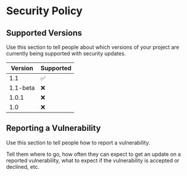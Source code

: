 # Security Policy

## Supported Versions

Use this section to tell people about which versions of your project are
currently being supported with security updates.

| Version  | Supported          |
|----------|--------------------|
| 1.1      | :white_check_mark: |
| 1.1-beta | :x:                |
| 1.0.1    | :x:                |
| 1.0      | :x:                |

## Reporting a Vulnerability

Use this section to tell people how to report a vulnerability.

Tell them where to go, how often they can expect to get an update on a
reported vulnerability, what to expect if the vulnerability is accepted or
declined, etc.
